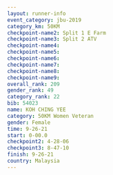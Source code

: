 ```yaml
---
layout: runner-info 
event_category: jbu-2019 
category_km: 50KM 
checkpoint-name2: Split 1 E Farm 
checkpoint-name3: Split 2 ATV 
checkpoint-name4: 
checkpoint-name5: 
checkpoint-name6: 
checkpoint-name7: 
checkpoint-name8: 
checkpoint-name9: 
overall_rank: 209
gender_rank: 49
category_rank: 22
bib: 54023
name: KOH CHING YEE
category: 50KM Women Veteran
gender: Female
time: 9-26-21
start: 0-00.0
checkpoint2: 4-28-06
checkpoint3: 8-47-10
finish: 9-26-21
country: Malaysia
---
```

